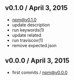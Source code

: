 

## v0.1.0 / April 3, 2015
- npm@v0.1.0
- update description
- run keywords(1)
- update related
- run traviscov(1)
- remove expected.json

## v0.0.0 / April 3, 2015
- first commits / npm@v0.0.0